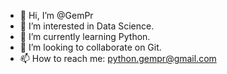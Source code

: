 - 👋 Hi, I’m @GemPr
- 👀 I’m interested in Data Science.
- 🌱 I’m currently learning Python.
- 💞️ I’m looking to collaborate on Git.
- 📫 How to reach me: python.gempr@gmail.com

<!---
GemPr/GemPr is a ✨ special ✨ repository because its `README.md` (this file) appears on your GitHub profile.
You can click the Preview link to take a look at your changes.
--->
